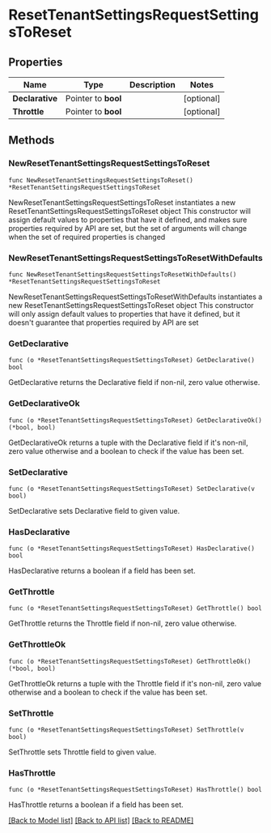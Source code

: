 # ResetTenantSettingsRequestSettingsToReset

## Properties

Name | Type | Description | Notes
------------ | ------------- | ------------- | -------------
**Declarative** | Pointer to **bool** |  | [optional] 
**Throttle** | Pointer to **bool** |  | [optional] 

## Methods

### NewResetTenantSettingsRequestSettingsToReset

`func NewResetTenantSettingsRequestSettingsToReset() *ResetTenantSettingsRequestSettingsToReset`

NewResetTenantSettingsRequestSettingsToReset instantiates a new ResetTenantSettingsRequestSettingsToReset object
This constructor will assign default values to properties that have it defined,
and makes sure properties required by API are set, but the set of arguments
will change when the set of required properties is changed

### NewResetTenantSettingsRequestSettingsToResetWithDefaults

`func NewResetTenantSettingsRequestSettingsToResetWithDefaults() *ResetTenantSettingsRequestSettingsToReset`

NewResetTenantSettingsRequestSettingsToResetWithDefaults instantiates a new ResetTenantSettingsRequestSettingsToReset object
This constructor will only assign default values to properties that have it defined,
but it doesn't guarantee that properties required by API are set

### GetDeclarative

`func (o *ResetTenantSettingsRequestSettingsToReset) GetDeclarative() bool`

GetDeclarative returns the Declarative field if non-nil, zero value otherwise.

### GetDeclarativeOk

`func (o *ResetTenantSettingsRequestSettingsToReset) GetDeclarativeOk() (*bool, bool)`

GetDeclarativeOk returns a tuple with the Declarative field if it's non-nil, zero value otherwise
and a boolean to check if the value has been set.

### SetDeclarative

`func (o *ResetTenantSettingsRequestSettingsToReset) SetDeclarative(v bool)`

SetDeclarative sets Declarative field to given value.

### HasDeclarative

`func (o *ResetTenantSettingsRequestSettingsToReset) HasDeclarative() bool`

HasDeclarative returns a boolean if a field has been set.

### GetThrottle

`func (o *ResetTenantSettingsRequestSettingsToReset) GetThrottle() bool`

GetThrottle returns the Throttle field if non-nil, zero value otherwise.

### GetThrottleOk

`func (o *ResetTenantSettingsRequestSettingsToReset) GetThrottleOk() (*bool, bool)`

GetThrottleOk returns a tuple with the Throttle field if it's non-nil, zero value otherwise
and a boolean to check if the value has been set.

### SetThrottle

`func (o *ResetTenantSettingsRequestSettingsToReset) SetThrottle(v bool)`

SetThrottle sets Throttle field to given value.

### HasThrottle

`func (o *ResetTenantSettingsRequestSettingsToReset) HasThrottle() bool`

HasThrottle returns a boolean if a field has been set.


[[Back to Model list]](../README.md#documentation-for-models) [[Back to API list]](../README.md#documentation-for-api-endpoints) [[Back to README]](../README.md)


